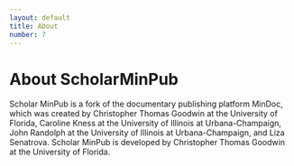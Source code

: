 ```yaml
---
layout: default
title: About
number: 7
---
```


# About ScholarMinPub

Scholar MinPub is a fork of the documentary publishing platform MinDoc, which was created by Christopher Thomas Goodwin at the University of Florida, Caroline Kness at the University of Illinois at Urbana-Champaign, John Randolph at the University of Illinois at Urbana-Champaign, and Liza Senatrova. Scholar MinPub is developed by Christopher Thomas Goodwin at the University of Florida.